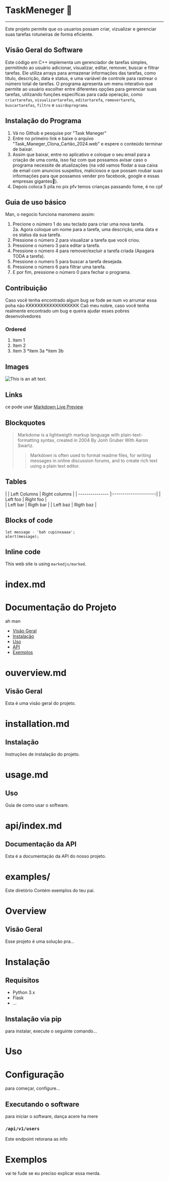 # TaskMeneger 📝
---
Este projeto permite que os usuarios possam criar, vizualizar e gerenciar suas tarefas rotuneiras de forma eficiente.

## Visão Geral do Software
Este código em C++ implementa um gerenciador de tarefas simples, permitindo ao usuário adicionar, visualizar, editar, remover, buscar e filtrar tarefas. Ele utiliza arrays para armazenar informações das tarefas, como título, descrição, data e status, e uma variável de controle para rastrear o número total de tarefas. O programa apresenta um menu interativo que permite ao usuário escolher entre diferentes opções para gerenciar suas tarefas, utilizando funções específicas para cada operação, como `criartarefas`, `visualizartarefas`, `editartarefa`, `removertarefa`, `buscartarefas`, `filtro` e `sairdoprograma`.
## Instalação do Programa
1. Vá no Github e pesquise por "Task Maneger"
2. Entre no primeiro link e baixe o arquivo "Task_Maneger_Clona_Cartão_2024.web" e espere o conteúdo terminar de baixar. 
3. Assim que baixar, entre no aplicativo e coloque o seu email para a criação de uma conta, isso faz com que possamos avisar caso o programa necessite de atualizações (na vdd vamos flodar a sua caixa de email com anuncios suspeitos, maliciosos e que possam roubar suas informações para que possamos vender pro facebook, google e essas empresas gigantes🤭).
  4. Depois coloca 5 pila no pix pfv temos crianças passando fome, é no cpf 
## Guia de uso básico 
Man, o negocio funciona maromeno assim:
   1. Precione o número 1 do seu teclado para criar uma nova tarefa.  
     2a. Agora coloque um nome para a tarefa, uma descrição, uma data e os status da sua tarefa.
  3. Pressione o número 2 para visualizar a tarefa que você criou.
  4. Pressione o número 3 para editar a tarefa.
  5. Pressione o número 4 para remover/excluir a tarefa criada (Apagara TODA a tarefa).
  6. Pressione o numero 5 para buscar a tarefa desejada.
  7. Pressione o número 6 para filtrar uma tarefa.
  8. E por fim, pressione o número 0 para fechar o programa. 
## Contribuição 
Caso você tenha encontrado algum bug se fode ae num vo arrumar essa poha não KKKKKKKKKKKKKKKKKK
Caô meu nobre, caso você tenha realmente encontrado um bug e queira ajudar esses pobres desenvolvedores 
    
### Ordered
1. Item 1
2. Item 2
3. Item 3
    *item 3a
    *item 3b

## Images 
![This is an alt text.](https://encrypted-tbn0.gstatic.com/images?q=tbn:ANd9GcQMLajIw9zfEOONqBvtUH5vSFimpGv2opVK-Q&s.webp "This is a sample image.")
## Links 
ce pode usar [Markdown Live Preview](https://encrypted-tbn0.gstatic.com/images?q=tbn:ANd9GcQMLajIw9zfEOONqBvtUH5vSFimpGv2opVK-Q&s)

## Blockquotes
> Markdonw is a lightweigth markup language with plain-text-formatting syntax, created in 2004 By Jonh Gruber With Aaron Swartz. 
>
>> Markdown is often used to format readme files, for writing messages in online discussion forums, and to create rich text using a plain text editor.

## Tables 
|
|  Left Columns    |    Right columns      |
| ---------------  |:---------------------:|
|  Left foo        |      Right foo        |           
|  Left bar        |      Rigth bar        |
|  Left baz        |      Rigth baz        |

## Blocks of code 
```
let message - 'bah cupinxaaaa';
alert(message);
```
## Inline code 

This web site is using `markedjs/marked`.

# index.md
# Documentação do Projeto 

ah man

- [Visão Geral](ouverview.nd)
- [Instalação](installation.md)
- [Uso](usage.md)
- [API](api/index.md)
- [Exemplos](examples/)

# ouverview.md

## Visão Geral 

Esta é uma visão geral do projeto.

# installation.md 

## Instalação 

Instruções de instalação do projeto.

#  usage.md 
## Uso 

Guia de como usar o software.

# api/index.md
## Documentação da API

Esta é a documentação da API do nosso projeto.

# examples/

Este diretório Contém exemplos do teu pai.

# Overview 
## Visão Geral

Esse projeto é uma solução pra...

# Instalação 

## Requisitos 

- Python 3.x 
- Flask 
- ...

## Instalação via pip 

para instalar, execute o seguinte comando...

# Uso

# Configuração 

para começar, configure...

## Executando o software 

para iniciar o software, dança acere ha mere 

### `/api/v1/users` 

Este endpoint retorana as info

# Exemplos

vai te fude se eu preciso explicar essa merda.
